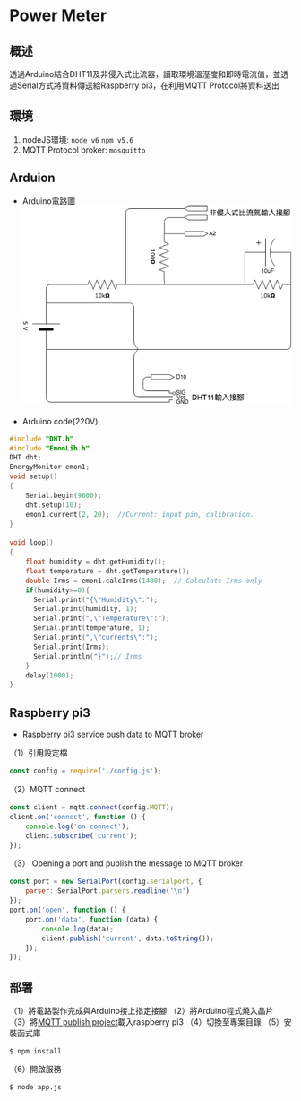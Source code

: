 # Power Meter

## 概述
透過Arduino結合DHT11及非侵入式比流器，讀取環境溫溼度和即時電流值，並透過Serial方式將資料傳送給Raspberry pi3，在利用MQTT Protocol將資料送出

## 環境
1. nodeJS環境:
`node v6`
`npm v5.6`
2. MQTT Protocol broker:
`mosquitto`

## Arduion

* Arduino電路圖
![](https://github.com/TitanLi/smart-data-center/blob/master/picture/power-meter.png)

* Arduino code(220V)
```c
#include "DHT.h"
#include "EmonLib.h" 
DHT dht;
EnergyMonitor emon1; 
void setup() 
{
    Serial.begin(9600); 
    dht.setup(10);
    emon1.current(2, 20);  //Current: input pin, calibration.
}

void loop() 
{   
    float humidity = dht.getHumidity();
    float temperature = dht.getTemperature();
    double Irms = emon1.calcIrms(1480);  // Calculate Irms only
    if(humidity>=0){
      Serial.print("{\"Humidity\":"); 
      Serial.print(humidity, 1);
      Serial.print(",\"Temperature\":"); 
      Serial.print(temperature, 1);
      Serial.print(",\"currents\":");
      Serial.print(Irms);
      Serial.println("}");// Irms
    }
    delay(1000);
}
```

## Raspberry pi3
* Raspberry pi3 service push data to MQTT broker

（1）引用設定檔
```javascript
const config = require('./config.js');
```
（2）MQTT connect
```javascript
const client = mqtt.connect(config.MQTT);
client.on('connect', function () {
    console.log('on connect');
    client.subscribe('current');
});
```
（3） Opening a port and publish the message to MQTT broker
```javascript
const port = new SerialPort(config.serialport, {
    parser: SerialPort.parsers.readline('\n')
});
port.on('open', function () {
    port.on('data', function (data) {
        console.log(data);
        client.publish('current', data.toString());
    });
});
```

## 部署
（1）將電路製作完成與Arduino接上指定接腳
（2）將Arduino程式燒入晶片
（3）將[MQTT publish project](https://github.com/TitanLi/smart-data-center/blob/master/power-meter/raspberry)載入raspberry pi3
（4）切換至專案目錄
（5）安裝函式庫
```
$ npm install
```
（6）開啟服務
```
$ node app.js
```